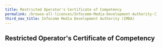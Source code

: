 ```yaml
---
title: Restricted Operator's Certificate of Competency
permalink: /browse-all-licences/Infocomm-Media-Development-Authority-(IMDA)/
third_nav_title: Infocomm Media Development Authority (IMDA)
---
```

## Restricted Operator's Certificate of Competency
